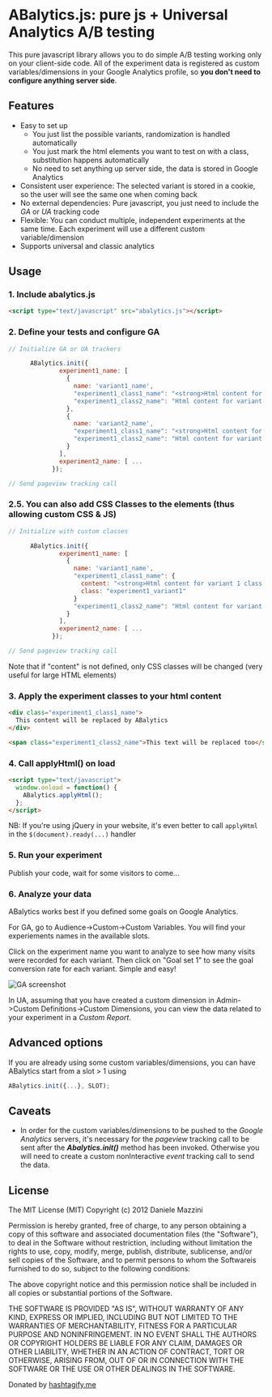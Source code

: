 ABalytics.js: pure js + Universal Analytics A/B testing
====================================================================

This pure javascript library allows you to do simple A/B testing working only on your client-side code. All of the experiment data is registered as custom variables/dimensions in your Google Analytics profile, so **you don't need to configure anything server side**.

Features
--------

*  Easy to set up
   * You just list the possible variants, randomization is handled automatically
   * You just mark the html elements you want to test on with a class, substitution happens automatically
   * No need to set anything up server side, the data is stored in Google Analytics
* Consistent user experience: The selected variant is stored in a cookie, so the user will see the same one when coming back
* No external dependencies: Pure javascript, you just need to include the *GA* or *UA* tracking code
* Flexible: You can conduct multiple, independent experiments at the same time. Each experiment will use a different custom variable/dimension
* Supports universal and classic analytics

Usage
-----

### 1. Include abalytics.js
```html
<script type="text/javascript" src="abalytics.js"></script>
```
### 2. Define your tests and configure GA
```javascript
// Initialize GA or UA trackers

      ABalytics.init({
              experiment1_name: [
                {
                  name: 'variant1_name',
                  "experiment1_class1_name": "<strong>Html content for variant 1 class 1</strong>",
                  "experiment1_class2_name": "Html content for variant 1 class 2"
                },
                {
                  name: 'variant2_name',
                  "experiment1_class1_name": "<strong>Html content for variant 2 class 1</strong>",
                  "experiment1_class2_name": "Html content for variant 2 class 2"
                }
              ],
              experiment2_name: [ ...
            });

// Send pageview tracking call
```
### 2.5. You can also add CSS Classes to the elements (thus allowing custom CSS & JS)
```javascript
// Initialize with custom classes

      ABalytics.init({
              experiment1_name: [
                {
                  name: 'variant1_name',
                  "experiment1_class1_name": {
                    content: "<strong>Html content for variant 1 class 1</strong>",
                    class: "experiment1_variant1"
                  }
                  "experiment1_class2_name": "Html content for variant 1 class 2" //No class changes, can leave value as a string
                }
              ],
              experiment2_name: [ ...
            });

// Send pageview tracking call

```
Note that if "content" is not defined, only CSS classes will be changed (very useful for large HTML elements)
### 3. Apply the experiment classes to your html content
```html
<div class="experiment1_class1_name">
  This content will be replaced by ABalytics
</div>

<span class="experiment1_class2_name">This text will be replaced too</span>
```

### 4. Call applyHtml() on load

```html
<script type="text/javascript">
  window.onload = function() {
    ABalytics.applyHtml();
  };
</script>
```

NB: If you're using jQuery in your website, it's even better to call ```applyHtml``` in the ```$(document).ready(...)``` handler

### 5. Run your experiment

Publish your code, wait for some visitors to come...

### 6. Analyze your data

ABalytics works best if you defined some goals on Google Analytics.

For GA, go to Audience->Custom->Custom Variables. You will find your experiements names in the available slots.

Click on the experiment name you want to analyze to see how many visits were recorded for each variant. Then click on "Goal set 1" to see the goal conversion rate for each variant. Simple and easy!

![GA screenshot](https://raw.github.com/danmaz74/ABalytics/master/screenshots/abalytics.png "Results on Google Analytics")

In UA,  assuming that you have created a custom dimension in
Admin->Custom Definitions->Custom Dimensions, you can view the data related to your experiment in a *Custom Report*.

Advanced options
----------------

If you are already using some custom variables/dimensions, you can have ABalytics start from a slot > 1 using
```javascript
ABalytics.init({...}, SLOT);
```
Caveats
-------
* In order for the custom variables/dimensions to be pushed to the *Google Analytics* servers, it's necessary for the *pageview* tracking call to be sent after the ***Abalytics.init()*** method has been invoked. Otherwise you will need to create a custom nonInteractive *event* tracking call to send the data.

License
-------

The MIT License (MIT)
Copyright (c) 2012 Daniele Mazzini

Permission is hereby granted, free of charge, to any person obtaining a copy of this software and associated documentation files (the "Software"), to deal in the Software without restriction, including without limitation the rights to use, copy, modify, merge, publish, distribute, sublicense, and/or sell copies of the Software, and to permit persons to whom the Softwareis furnished to do so, subject to the following conditions:

The above copyright notice and this permission notice shall be included in all copies or substantial portions of the Software.

THE SOFTWARE IS PROVIDED "AS IS", WITHOUT WARRANTY OF ANY KIND, EXPRESS OR IMPLIED, INCLUDING BUT NOT LIMITED TO THE WARRANTIES OF MERCHANTABILITY, FITNESS FOR A PARTICULAR PURPOSE AND NONINFRINGEMENT. IN NO EVENT SHALL THE AUTHORS OR COPYRIGHT HOLDERS BE LIABLE FOR ANY CLAIM, DAMAGES OR OTHER LIABILITY, WHETHER IN AN ACTION OF CONTRACT, TORT OR OTHERWISE, ARISING FROM, OUT OF OR IN CONNECTION WITH THE SOFTWARE OR THE USE OR OTHER DEALINGS IN THE SOFTWARE.

Donated by [hashtagify.me](http://hashtagify.me/)
